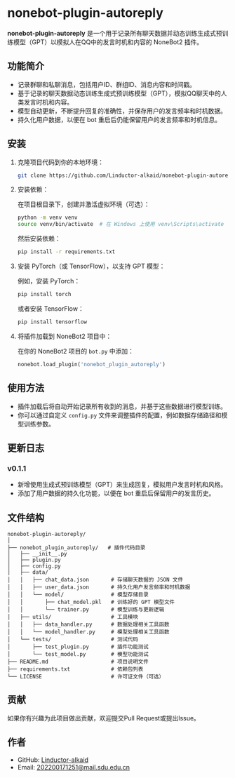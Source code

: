 # nonebot-plugin-autoreply

**nonebot-plugin-autoreply** 是一个用于记录所有聊天数据并动态训练生成式预训练模型（GPT）以模拟人在QQ中的发言时机和内容的 NoneBot2 插件。

## 功能简介

- 记录群聊和私聊消息，包括用户ID、群组ID、消息内容和时间戳。
- 基于记录的聊天数据动态训练生成式预训练模型（GPT），模拟QQ聊天中的人类发言时机和内容。
- 模型自动更新，不断提升回复的准确性，并保存用户的发言频率和时机数据。
- 持久化用户数据，以便在 bot 重启后仍能保留用户的发言频率和时机信息。

## 安装

1. 克隆项目代码到你的本地环境：

   ```bash
   git clone https://github.com/Linductor-alkaid/nonebot-plugin-autoreply.git
   ```

2. 安装依赖：

   在项目根目录下，创建并激活虚拟环境（可选）：

   ```bash
   python -m venv venv
   source venv/bin/activate  # 在 Windows 上使用 venv\Scripts\activate
   ```

   然后安装依赖：

   ```bash
   pip install -r requirements.txt
   ```

3. 安装 PyTorch（或 TensorFlow），以支持 GPT 模型：

   例如，安装 PyTorch：

   ```bash
   pip install torch
   ```

   或者安装 TensorFlow：

   ```bash
   pip install tensorflow
   ```

4. 将插件加载到 NoneBot2 项目中：

   在你的 NoneBot2 项目的 `bot.py` 中添加：

   ```python
   nonebot.load_plugin('nonebot_plugin_autoreply')
   ```

## 使用方法

- 插件加载后将自动开始记录所有收到的消息，并基于这些数据进行模型训练。
- 你可以通过自定义 `config.py` 文件来调整插件的配置，例如数据存储路径和模型训练参数。

## 更新日志

### v0.1.1
- 新增使用生成式预训练模型（GPT）来生成回复，模拟用户发言时机和风格。
- 添加了用户数据的持久化功能，以便在 bot 重启后保留用户的发言历史。

## 文件结构

```
nonebot-plugin-autoreply/
│
├── nonebot_plugin_autoreply/   # 插件代码目录
│   ├── __init__.py
│   ├── plugin.py
│   ├── config.py
│   ├── data/
│   │   ├── chat_data.json       # 存储聊天数据的 JSON 文件
│   │   ├── user_data.json       # 持久化用户发言频率和时机数据
│   │   └── model/               # 模型存储目录
│   │       ├── chat_model.pkl   # 训练好的 GPT 模型文件
│   │       └── trainer.py       # 模型训练与更新逻辑
│   ├── utils/                   # 工具模块
│   │   ├── data_handler.py      # 数据处理相关工具函数
│   │   └── model_handler.py     # 模型处理相关工具函数
│   └── tests/                   # 测试代码
│       ├── test_plugin.py       # 插件功能测试
│       └── test_model.py        # 模型功能测试
├── README.md                    # 项目说明文件
├── requirements.txt             # 依赖包列表
└── LICENSE                      # 许可证文件（可选）
```

## 贡献

如果你有兴趣为此项目做出贡献，欢迎提交Pull Request或提出Issue。

## 作者

- GitHub: [Linductor-alkaid](https://github.com/Linductor-alkaid)
- Email: 202200171251@mail.sdu.edu.cn
